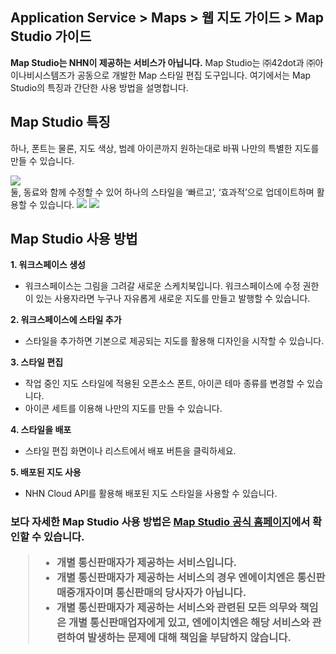 ## Application Service > Maps > 웹 지도 가이드 > Map Studio 가이드

**Map Studio는 NHN이 제공하는 서비스가 아닙니다.**
Map Studio는 ㈜42dot과 ㈜아이나비시스템즈가 공동으로 개발한 Map 스타일 편집 도구입니다.
여기에서는 Map Studio의 특징과 간단한 사용 방법을 설명합니다.

## Map Studio 특징

하나, 폰트는 물론, 지도 색상, 범례 아이콘까지 원하는대로 바꿔 나만의 특별한 지도를 만들 수 있습니다.

<img src="https://static.toastoven.net/prod_maps/maps-studio-1.png">
<br>
둘, 동료와 함께 수정할 수 있어 하나의 스타일을 ‘빠르고’, ‘효과적’으로 업데이트하며 활용할 수 있습니다.

<img src="https://static.toastoven.net/prod_maps/maps-studio-2.png">
<img src="https://static.toastoven.net/prod_maps/maps-studio-2-1.png">

## Map Studio 사용 방법

**1. 워크스페이스 생성**
- 워크스페이스는 그림을 그려갈 새로운 스케치북입니다. 워크스페이스에 수정 권한이 있는 사용자라면 누구나 자유롭게 새로운 지도를 만들고 발행할 수 있습니다.

**2. 워크스페이스에 스타일 추가**
- 스타일을 추가하면 기본으로 제공되는 지도를 활용해 디자인을 시작할 수 있습니다.

**3. 스타일 편집**
- 작업 중인 지도 스타일에 적용된 오픈소스 폰트, 아이콘 테마 종류를 변경할 수 있습니다.
- 아이콘 세트를 이용해 나만의 지도를 만들 수 있습니다.

**4. 스타일을 배포**
- 스타일 편집 화면이나 리스트에서 배포 버튼을 클릭하세요.

**5. 배포된 지도 사용**
- NHN Cloud API를 활용해 배포된 지도 스타일을 사용할 수 있습니다.


<h3> 보다 자세한 Map Studio 사용 방법은 <a href="https://tap.umos.ai/map-studio" target="_blank" rel="nofollow">Map Studio 공식 홈페이지</a>에서
확인할 수 있습니다.

> * 개별 통신판매자가 제공하는 서비스입니다.
> * 개별 통신판매자가 제공하는 서비스의 경우 엔에이치엔은 통신판매중개자이며 통신판매의 당사자가 아닙니다.
> * 개별 통신판매자가 제공하는 서비스와 관련된 모든 의무와 책임은 개별 통신판매업자에게 있고, 엔에이치엔은 해당 서비스와 관련하여 발생하는 문제에 대해 책임을 부담하지 않습니다.